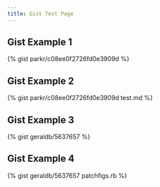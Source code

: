 ```yaml
---
title: Gist Test Page
---
```


## Gist Example 1

{% gist parkr/c08ee0f2726fd0e3909d %}


## Gist Example 2

{% gist parkr/c08ee0f2726fd0e3909d test.md %}


## Gist Example 3

{% gist geraldb/5637657 %}

## Gist Example 4

{% gist geraldb/5637657 patchfigs.rb %}





